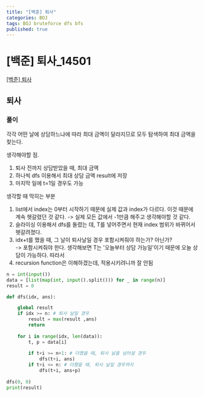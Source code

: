 ```yaml
---
title: "[백준] 퇴사"
categories: BOJ
tags: BOJ bruteforce dfs bfs
published: true
---
```


# [백준] 퇴사_14501

[[백준] 퇴사](https://www.acmicpc.net/problem/14501)

## 퇴사

### 풀이

각각 어떤 날에 상담하느냐에 따라 최대 금액이 달라지므로 모두 탐색하여 최대 금액을 찾는다.  

생각해야할 점.  
1) 퇴사 전까지 상담받았을 때, 최대 금액  
2) 하나씩 dfs 이용해서 최대 상담 금액 result에 저장  
3) 마지막 일에 t=1일 경우도 가능

생각할 때 막히는 부분  
1) list에서 index는 0부터 시작하기 때문에 실제 값과 index가 다르다. 이것 때문에 계속 헷갈렸던 것 같다. -> 실제 모든 값에서 -1만큼 해주고 생각해야할 것 같다.  
2) 슬라이싱 이용해서 dfs를 돌렸는 데, T를 넣어주면서 현재 index 범위가 바뀌어서 헷갈려졌다.  
3) idx+t를 했을 때, 그 날이 퇴사날일 경우 포함시켜줘야 하는가? 아닌가?  
-> 포함시켜줘야 한다. 생각해보면 T는 '오늘부터 상담 가능일'이기 때문에 오늘 상담이 가능하다. 따라서 
4) recursion function은 이해하겠는데, 적용시키려니까 잘 안됨  


```python
n = int(input())
data = [list(map(int, input().split())) for _ in range(n)]
result = 0

def dfs(idx, ans):

    global result
    if idx >= n: # 퇴사 날일 경우
        result = max(result ,ans)
        return
    
    for i in range(idx, len(data)):
        t, p = data[i]
        
        if t+i >= n+1: # 더했을 때, 퇴사 날을 넘어설 경우
            dfs(t+i, ans)
        if t+i <= n: # 더했을 때, 퇴사 날일 경우까지
            dfs(t+i, ans+p)
        
dfs(0, 0)
print(result)

```